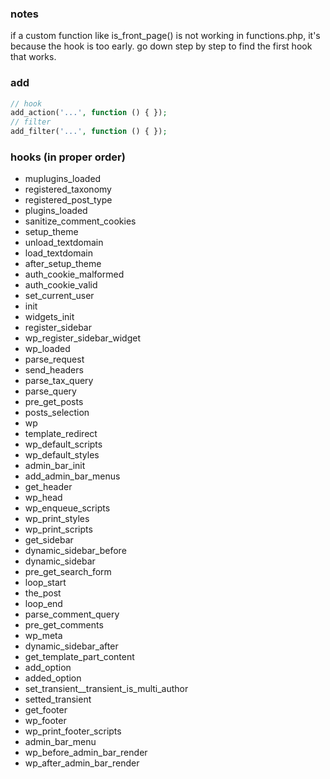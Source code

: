 ### notes
if a custom function like is_front_page() is not working in functions.php, it's because the hook is too early.
go down step by step to find the first hook that works.

### add
```php
// hook
add_action('...', function () { });
// filter
add_filter('...', function () { });
```

### hooks (in proper order)
- muplugins_loaded
- registered_taxonomy
- registered_post_type
- plugins_loaded
- sanitize_comment_cookies
- setup_theme
- unload_textdomain
- load_textdomain
- after_setup_theme
- auth_cookie_malformed
- auth_cookie_valid
- set_current_user
- init
- widgets_init
- register_sidebar
- wp_register_sidebar_widget
- wp_loaded
- parse_request
- send_headers
- parse_tax_query
- parse_query
- pre_get_posts
- posts_selection
- wp
- template_redirect
- wp_default_scripts
- wp_default_styles
- admin_bar_init
- add_admin_bar_menus
- get_header
- wp_head
- wp_enqueue_scripts
- wp_print_styles
- wp_print_scripts
- get_sidebar
- dynamic_sidebar_before
- dynamic_sidebar
- pre_get_search_form
- loop_start
- the_post
- loop_end
- parse_comment_query
- pre_get_comments
- wp_meta
- dynamic_sidebar_after
- get_template_part_content
- add_option
- added_option
- set_transient__transient_is_multi_author
- setted_transient
- get_footer
- wp_footer
- wp_print_footer_scripts
- admin_bar_menu
- wp_before_admin_bar_render
- wp_after_admin_bar_render